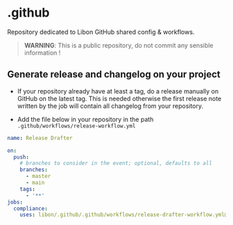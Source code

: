 # .github

Repository dedicated to Libon GitHub shared config & workflows.

> **WARNING**: This is a public repository, do not commit any sensible information ! 

## Generate release and changelog on your project

- If your repository already have at least a tag, do a release manually on GitHub on the latest tag. This is needed 
  otherwise the first release note written by the job will contain all changelog from your repository. 

- Add the file below in your repository in the path `.github/workflows/release-workflow.yml`

```yaml
name: Release Drafter

on:
  push:
    # branches to consider in the event; optional, defaults to all
    branches:
      - master
      - main
    tags:
      - '**'
jobs:
  compliance:
    uses: libon/.github/.github/workflows/release-drafter-workflow.yml@main
```